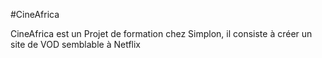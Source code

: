 #CineAfrica

CineAfrica est un Projet de formation chez Simplon,
il consiste à créer un site de VOD semblable à Netflix